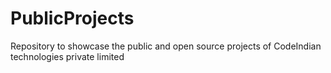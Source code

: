 # PublicProjects
Repository to showcase the public and open source projects of CodeIndian technologies private limited

